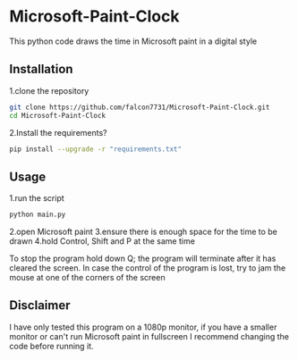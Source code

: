 ﻿# Microsoft-Paint-Clock
 This python code draws the time in Microsoft paint in a digital style

 ## Installation
  1.clone the repository
  ```bash
git clone https://github.com/falcon7731/Microsoft-Paint-Clock.git
cd Microsoft-Paint-Clock
```
  2.Install the requirements?
   ```bash
pip install --upgrade -r "requirements.txt"
```

## Usage
  1.run the script
```bash
python main.py
```
  2.open Microsoft paint
  3.ensure there is enough space for the time to be drawn
  4.hold Control, Shift and P at the same time
  
  To stop the program hold down Q; the program will terminate after it has cleared the screen. In case the control of the program is lost, try to jam the mouse at one of the corners of the screen


## Disclaimer
  I have only tested this program on a 1080p monitor, if you have a smaller monitor or can't run Microsoft paint in fullscreen I recommend changing the code before running it.
 
